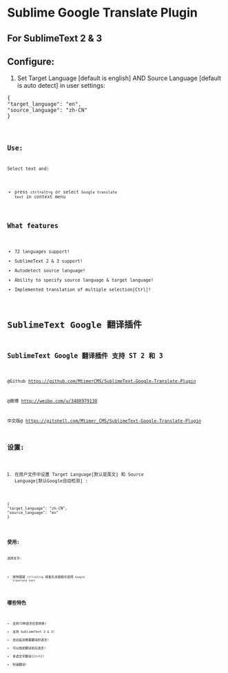 Sublime Google Translate Plugin
========================
<h2>For SublimeText 2 & 3</h2>


Configure:
---------------

1. Set Target Language [default is english] AND Source Language [default is auto detect] in user settings:

<pre><code>{
"target_language": "en",
"source_language": "zh-CN"
}
<code></pre>

Use:
---------------
Select text and:
- press <code>ctrl+alt+g</code> or select <code>Google translate text</code> in context menu

What features
--------------------------
- 72 languages support!
- SublimeText 2 & 3 support!
- Autodetect source language!
- Ability to specify source language & target language!
- Implemented translation of multiple selection[Ctrl]!







SublimeText Google 翻译插件
========================
<h2>SublimeText Google 翻译插件 支持 ST 2 和 3</h2>

@Github https://github.com/MtimerCMS/SublimeText-Google-Translate-Plugin

@微博 http://weibo.com/u/3488979130

中文版@ https://gitshell.com/Mtimer_CMS/SublimeText-Google-Translate-Plugin



设置:
---------------

1. 在用户文件中设置 Target Language[默认是英文] 和 Source Language[默认Google自动检测] :
<pre><code>{
"target_language": "zh-CN",
"source_language": "en"
}
<code></pre>

使用:
---------------
选择文字:
- 按快捷键 <code>ctrl+alt+g</code> 或者右击面板中选择 <code>Google translate text</code>


哪些特色
--------------------------
- 支持72种语言任意转换!
- 支持 SublimeText 2 & 3!
- 自动监测需要翻译的语言!
- 可以指定翻译前后语言!
- 多选文字翻译[Ctrl]!
- 秒速翻译!